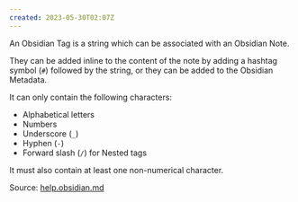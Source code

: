 ```yaml
---
created: 2023-05-30T02:07Z
---
```


An Obsidian Tag is a string which can be associated with an Obsidian Note.

They can be added inline to the content of the note by adding a hashtag symbol (`#`) followed by the string, or they can be added to the Obsidian Metadata.

It can only contain the following characters:
* Alphabetical letters
* Numbers
* Underscore (`_`)
* Hyphen (`-`)
* Forward slash (`/`) for Nested tags

It must also contain at least one non-numerical character.

Source: [help.obsidian.md](https://help.obsidian.md/Editing+and+formatting/Tags)
